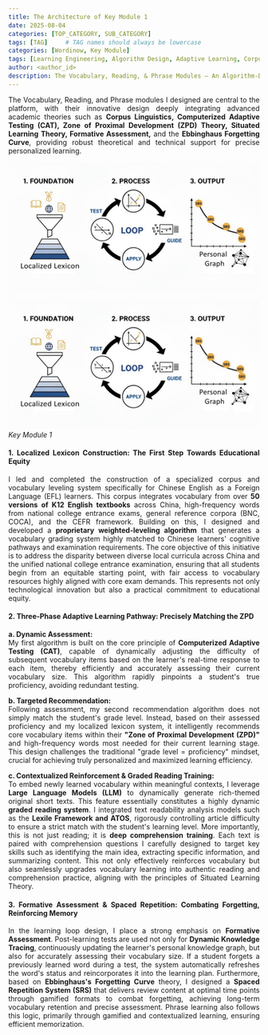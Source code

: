 ```yaml
---
title: The Architecture of Key Module 1
date: 2025-08-04
categories: [TOP_CATEGORY, SUB_CATEGORY]
tags: [TAG]     # TAG names should always be lowercase
categories: [Wordinow, Key Module]
tags: [Learning Engineering, Algorithm Design, Adaptive Learning, Corpus Linguistics, CAT, ZPD, Spaced Repetition, NLP, EdTech, Product Deep Dive]
author: <author_id>        
description: The Vocabulary, Reading, & Phrase Modules — An Algorithm-Driven Personalized Learning Loop
---
```

<div style="text-align: justify;">

<p>The Vocabulary, Reading, and Phrase modules I designed are central to the platform, with their innovative design deeply integrating advanced academic theories such as <strong>Corpus Linguistics, Computerized Adaptive Testing (CAT), Zone of Proximal Development (ZPD) Theory, Situated Learning Theory, Formative Assessment,</strong> and the <strong>Ebbinghaus Forgetting Curve</strong>, providing robust theoretical and technical support for precise personalized learning.</p>

![Desktop View](/assets/module1.jpg)

![img-description](/assets/module1.jpg)
_Key Module 1_

<h4>1. Localized Lexicon Construction: The First Step Towards Educational Equity</h4>
<p>I led and completed the construction of a specialized corpus and vocabulary leveling system specifically for Chinese English as a Foreign Language (EFL) learners. This corpus integrates vocabulary from over <strong>50 versions of K12 English textbooks</strong> across China, high-frequency words from national college entrance exams, general reference corpora (BNC, COCA), and the CEFR framework. Building on this, I designed and developed a <strong>proprietary weighted-leveling algorithm</strong> that generates a vocabulary grading system highly matched to Chinese learners' cognitive pathways and examination requirements. The core objective of this initiative is to address the disparity between diverse local curricula across China and the unified national college entrance examination, ensuring that all students begin from an equitable starting point, with fair access to vocabulary resources highly aligned with core exam demands. This represents not only technological innovation but also a practical commitment to educational equity.</p>

<h4>2. Three-Phase Adaptive Learning Pathway: Precisely Matching the ZPD</h4>
<p><strong>a. Dynamic Assessment:</strong><br>
My first algorithm is built on the core principle of <strong>Computerized Adaptive Testing (CAT)</strong>, capable of dynamically adjusting the difficulty of subsequent vocabulary items based on the learner's real-time response to each item, thereby efficiently and accurately assessing their current vocabulary size. This algorithm rapidly pinpoints a student's true proficiency, avoiding redundant testing.</p>
<p><strong>b. Targeted Recommendation:</strong><br>
Following assessment, my second recommendation algorithm does not simply match the student's grade level. Instead, based on their assessed proficiency and my localized lexicon system, it intelligently recommends core vocabulary items within their <strong>"Zone of Proximal Development (ZPD)"</strong> and high-frequency words most needed for their current learning stage. This design challenges the traditional "grade level = proficiency" mindset, crucial for achieving truly personalized and maximized learning efficiency.</p>
<p><strong>c. Contextualized Reinforcement & Graded Reading Training:</strong><br>
To embed newly learned vocabulary within meaningful contexts, I leverage <strong>Large Language Models (LLM)</strong> to dynamically generate rich-themed original short texts. This feature essentially constitutes a highly dynamic <strong>graded reading system</strong>. I integrated text readability analysis models such as the <strong>Lexile Framework and ATOS</strong>, rigorously controlling article difficulty to ensure a strict match with the student's learning level. More importantly, this is not just reading; it is <strong>deep comprehension training</strong>. Each text is paired with comprehension questions I carefully designed to target key skills such as identifying the main idea, extracting specific information, and summarizing content. This not only effectively reinforces vocabulary but also seamlessly upgrades vocabulary learning into authentic reading and comprehension practice, aligning with the principles of Situated Learning Theory.</p>

<h4>3. Formative Assessment & Spaced Repetition: Combating Forgetting, Reinforcing Memory</h4>
<p>In the learning loop design, I place a strong emphasis on <strong>Formative Assessment</strong>. Post-learning tests are used not only for <strong>Dynamic Knowledge Tracing</strong>, continuously updating the learner's personal knowledge graph, but also for accurately assessing their vocabulary size. If a student forgets a previously learned word during a test, the system automatically refreshes the word's status and reincorporates it into the learning plan. Furthermore, based on <strong>Ebbinghaus's Forgetting Curve</strong> theory, I designed a <strong>Spaced Repetition System (SRS)</strong> that delivers review content at optimal time points through gamified formats to combat forgetting, achieving long-term vocabulary retention and precise assessment. Phrase learning also follows this logic, primarily through gamified and contextualized learning, ensuring efficient memorization.</p>
</div>
